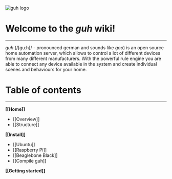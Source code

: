 ![guh logo](wiki/images/logo.png)

# Welcome to the *guh* wiki!
--------------------------------------------
*guh* (/[guːh]/ - pronounced german and sounds like *goo*) is an open source home automation server, which allows to control a lot of different devices from many different manufacturers. With the powerful rule engine you are able to connect any device available in the system and create individual scenes and behaviours for your home. 

# Table of contents
--------------------------------------------
**[[Home]]**
* [[Overview]]
* [[Structure]]

**[[Install]]**
* [[Ubuntu]]
* [[Raspberry Pi]]
* [[Beaglebone Black]]
* [[Compile guh]]

**[[Getting started]]**


    










